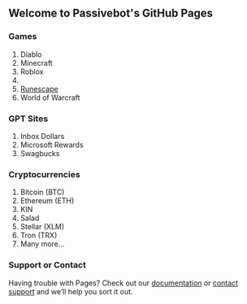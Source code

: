 ## Welcome to Passivebot's GitHub Pages

### Games
1. Diablo
2. Minecraft
3. Roblox
4. <li class="masthead__menu-item">
          <a href="www.github.io/runescape.html">Runescape</a>
        </li>
5. World of Warcraft

### GPT Sites
1. Inbox Dollars
2. Microsoft Rewards
3. Swagbucks

### Cryptocurrencies

1. Bitcoin (BTC)
2. Ethereum (ETH)
3. KIN
4. Salad
5. Stellar (XLM)
6. Tron (TRX)
7. Many more...


### Support or Contact

Having trouble with Pages? Check out our [documentation](https://docs.github.com/categories/github-pages-basics/) or [contact support](https://passivebot.github.io/contact) and we’ll help you sort it out.


